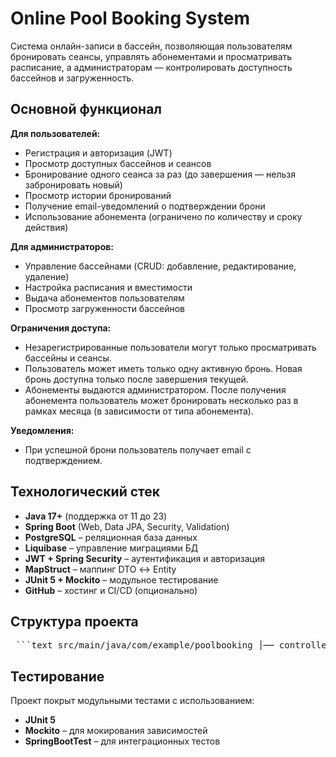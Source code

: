 # Online Pool Booking System
Система онлайн-записи в бассейн, позволяющая пользователям бронировать сеансы, управлять абонементами и просматривать расписание, а администраторам — контролировать доступность бассейнов и загруженность.

## Основной функционал

**Для пользователей:**
- Регистрация и авторизация (JWT)
- Просмотр доступных бассейнов и сеансов
- Бронирование одного сеанса за раз (до завершения — нельзя забронировать новый)
- Просмотр истории бронирований
- Получение email-уведомлений о подтверждении брони
- Использование абонемента (ограничено по количеству и сроку действия)

**Для администраторов:**
- Управление бассейнами (CRUD: добавление, редактирование, удаление)
- Настройка расписания и вместимости
- Выдача абонементов пользователям
- Просмотр загруженности бассейнов

**Ограничения доступа:**
- Незарегистрированные пользователи могут только просматривать бассейны и сеансы.
- Пользователь может иметь только одну активную бронь. Новая бронь доступна только после завершения текущей.
- Абонементы выдаются администратором. После получения абонемента пользователь может бронировать несколько раз в рамках месяца (в зависимости от типа абонемента).

**Уведомления:**
- При успешной брони пользователь получает email с подтверждением.

## Технологический стек

- **Java 17+** (поддержка от 11 до 23)
- **Spring Boot** (Web, Data JPA, Security, Validation)
- **PostgreSQL** – реляционная база данных
- **Liquibase** – управление миграциями БД
- **JWT + Spring Security** – аутентификация и авторизация
- **MapStruct** – маппинг DTO ↔ Entity
- **JUnit 5 + Mockito** – модульное тестирование
- **GitHub** – хостинг и CI/CD (опционально)

## Структура проекта
<pre> ```text src/main/java/com/example/poolbooking │── controller/ # REST-контроллеры │── dto/ # DTO-классы (вход/выход) │── entity/ # JPA-сущности │── exception/ # Кастомные исключения │── mapper/ # MapStruct-мапперы │── repository/ # Spring Data JPA репозитории │── security/ # JWT фильтры, конфигурация Spring Security │── service/ # Интерфейсы сервисов │── service/impl/ # Реализации сервисов └── PoolBookingApplication.java ``` </pre>

## Тестирование
Проект покрыт модульными тестами с использованием:
- **JUnit 5**
- **Mockito** – для мокирования зависимостей
- **SpringBootTest** – для интеграционных тестов
